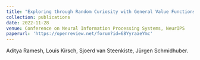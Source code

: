 ```yaml
---
title: "Exploring through Random Curiosity with General Value Functions"
collection: publications
date: 2022-11-28
venue: Conference on Neural Information Processing Systems, NeurIPS
paperurl: 'https://openreview.net/forum?id=68YyraaeYmc'
---
```

Aditya Ramesh, Louis Kirsch, Sjoerd van Steenkiste, Jürgen Schmidhuber.
